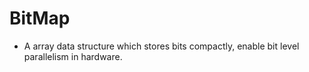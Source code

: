 # BitMap

- A array data structure which stores bits compactly, enable bit level parallelism in hardware.